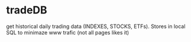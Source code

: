 # tradeDB
get historical daily trading data (INDEXES, STOCKS, ETFs). Stores in local SQL to minimaze www trafic (not all pages likes it)
